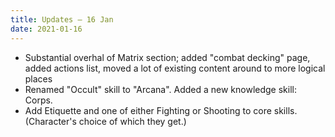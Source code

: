 ```yaml
---
title: Updates – 16 Jan
date: 2021-01-16
---
```


* Substantial overhal of Matrix section; added "combat decking" page, added actions list, moved a lot of existing content around to more logical places
* Renamed "Occult" skill to "Arcana". Added a new knowledge skill: Corps.
* Add Etiquette and one of either Fighting or Shooting to core skills. (Character's choice of which they get.)

<!--more-->